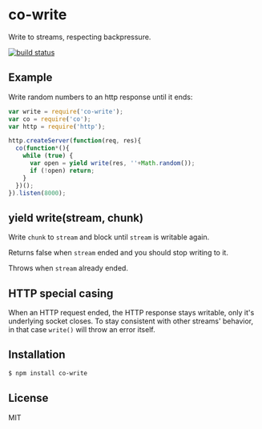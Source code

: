 
# co-write

  Write to streams, respecting backpressure.

  [![build status](https://secure.travis-ci.org/juliangruber/co-write.png)](http://travis-ci.org/juliangruber/co-write)

## Example

  Write random numbers to an http response until it ends:

```js
var write = require('co-write');
var co = require('co');
var http = require('http');

http.createServer(function(req, res){
  co(function*(){
    while (true) {
      var open = yield write(res, ''+Math.random());
      if (!open) return;
    }
  })();
}).listen(8000);
```

## yield write(stream, chunk)

  Write `chunk` to `stream` and block until `stream` is writable again.

  Returns false when `stream` ended and you should stop writing to it.

  Throws when `stream` already ended.

## HTTP special casing

  When an HTTP request ended, the HTTP response stays writable, only it's
  underlying socket closes. To stay consistent with other streams' behavior,
  in that case `write()` will throw an error itself.

## Installation

```bash
$ npm install co-write
```

## License

  MIT

